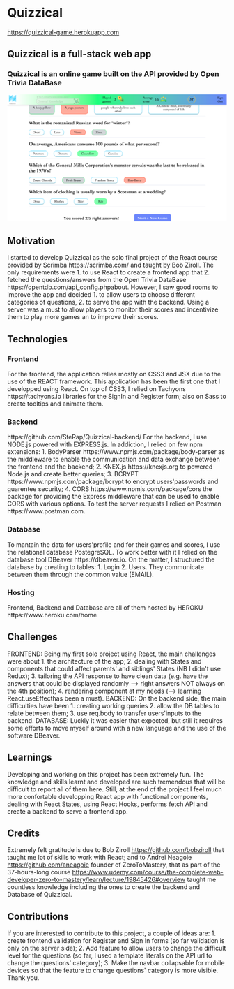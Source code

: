 # Quizzical
https://quizzical-game.herokuapp.com

<h2>Quizzical is a full-stack web app</h2>
<h3>Quizzical is an online game built on the API provided by Open Trivia DataBase</h3>

![alt text](src/Media/app_preview.png)

<h2>Motivation</h2>
I started to develop Quizzical as the solo final project of the React course provided by Scrimba https://scrimba.com/ and taught by Bob Ziroll. 
The only requirements were 1. to use React to create a frontend app that 2. fetched the questions/answers from the Open Trivia DataBase https://opentdb.com/api_config.phpabout. However, I saw good rooms to improve the app and decided 1. to allow users to choose different categories of questions, 2. to serve the app with the backend. Using a server was a must to allow players to monitor their scores and incentivize them to play more games an to improve their scores. 

<h2>Technologies</h2>
<h3>Frontend</h3>
For the frontend, the application relies mostly on CSS3 and JSX due to the use of the REACT framework. This application has been the first one that I developped using React. 
On top of CSS3, I relied on Tachyons https://tachyons.io libraries for the SignIn and Register form; also on Sass to create tooltips and animate them. 

<h3>Backend</h3>
https://github.com/SteRap/Quizzical-backend/
For the backend, I use NODE.js powered with EXPRESS.js. In addiction, I relied on few npm extensions: 1. BodyParser https://www.npmjs.com/package/body-parser as the middleware to enable the communication and data exchange between the frontend and the backend; 2. KNEX.js https://knexjs.org to powered Node.js and create better queries; 3. BCRYPT https://www.npmjs.com/package/bcrypt to encrypt users'passwords and guarentee security; 4. CORS https://www.npmjs.com/package/cors the package for providing the Express middleware that can be used to enable CORS with various options.
To test the server requests I relied on Postman https://www.postman.com. 

<h3>Database</h3> 
To mantain the data for users'profile and for their games and scores, I use the relational database PostegreSQL. To work better with it I relied on the database tool DBeaver https://dbeaver.io. On the matter, I structured the database by creating to tables: 1. Login 2. Users. They communicate between them through the common value (EMAIL). 

<h3>Hosting</h3>
Frontend, Backend and Database are all of them hosted by HEROKU https://www.heroku.com/home

<h2>Challenges</h2>
FRONTEND: Being my first solo project using React, the main challenges were about 1. the architecture of the app; 2. dealing with States and components that could affect parents' and siblings' States (NB I didn't use Redux); 3. tailoring the API response to have clean data (e.g. have the answers that could be displayed randomly --> right answers NOT always on the 4th position); 4. rendering component at my needs (--> learning React.useEffecthas been a must). 
BACKEND: On the backend side, the main difficulties have been 1. creating working queries 2. allow the DB tables to relate between them; 3. use req.body to transfer users'inputs to the backend. 
DATABASE: Luckly it was easier that expected, but still it requires some efforts to move myself around with a new language and the use of the software DBeaver. 

<h2>Learnings</h2>  

Developing and working on this project has been extremely fun. The knowledge and skills learnt and developed are such tremendous that will be difficult to report all of them here. Still, at the end of the project I feel much more confortable developping React app with functional components, dealing with React States, using React Hooks, performs fetch API and create a backend to serve a frontend app.

<h2>Credits</h2>

Extremely felt gratitude is due to Bob Ziroll https://github.com/bobziroll that taught me lot of skills to work with React; and to Andrei Neagoie https://github.com/aneagoie founder of ZeroToMastery, that as part of the 37-hours-long course https://www.udemy.com/course/the-complete-web-developer-zero-to-mastery/learn/lecture/19845426#overview taught me countless knowledge including the ones to create the backend and Database of Quizzical. 

<h2>Contributions</h2>

If you are interested to contribute to this project, a couple of ideas are: 1. create frontend validation for Register and Sign In forms (so far validation is only on the server side); 2. Add feature to allow users to change the difficult level for the questions (so far, I used a template literals on the API url to change the questions' category); 3. Make the navbar collapsable for mobile devices so that the feature to change questions' category is more visible. Thank you.
